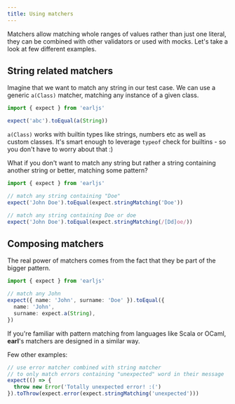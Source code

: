 ```yaml
---
title: Using matchers
---
```


Matchers allow matching whole ranges of values rather than just one literal,
they can be combined with other validators or used with mocks. Let's take a look
at few different examples.

## String related matchers

Imagine that we want to match any string in our test case. We can use a generic
`a(Class)` matcher, matching any instance of a given class.

```typescript
import { expect } from 'earljs'

expect('abc').toEqual(a(String))
```

`a(Class)` works with builtin types like strings, numbers etc as well as custom
classes. It's smart enough to leverage `typeof` check for builtins - so you
don't have to worry about that :)

What if you don't want to match any string but rather a string containing
another string or better, matching some pattern?

```typescript
import { expect } from 'earljs'

// match any string containing "Doe"
expect('John Doe').toEqual(expect.stringMatching('Doe'))

// match any string containing Doe or doe
expect('John Doe').toEqual(expect.stringMatching(/[Dd]oe/))
```

## Composing matchers

The real power of matchers comes from the fact that they be part of the bigger
pattern.

```typescript
import { expect } from 'earljs'

// match any John
expect({ name: 'John', surname: 'Doe' }).toEqual({
  name: 'John',
  surname: expect.a(String),
})
```

If you're familiar with pattern matching from languages like Scala or OCaml,
**earl**'s matchers are designed in a similar way.

Few other examples:

```typescript
// use error matcher combined with string matcher
// to only match errors containing "unexpected" word in their message
expect(() => {
  throw new Error('Totally unexpected error! :(')
}).toThrow(expect.error(expect.stringMatching('unexpected')))
```
